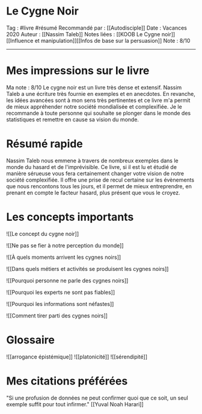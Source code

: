 # Le Cygne Noir
Tag : #livre #résumé
Recommandé par : [[Autodisciple]]
Date : Vacances 2020
Auteur  : [[Nassim Taleb]]
Notes liées : [[KOOB Le Cygne noir]][[Influence et manipulation]][[Infos de base sur la persuasion]]
Note : 8/10

- - - -
# Mes impressions sur le livre
Ma note : 8/10
Le cygne noir est un livre très dense et extensif. Nassim Taleb a une écriture très fournie en exemples et en anecdotes. En revanche, les idées avancées sont à mon sens très pertinentes et ce livre m'a permit de mieux appréhender notre société mondialisée et complexifiée. Je le recommande à toute personne qui souhaite se plonger dans le monde des statistiques et remettre en cause sa vision du monde.

# Résumé rapide
Nassim Taleb nous emmene à travers de nombreux exemples dans le monde du hasard et de l'imprévisible. Ce livre, si il est lu et étudié de manière sérueuse vous fera certainement changer votre vision de notre société complexifiée. Il offre une prise de recul certaine sur les évènements que nous rencontons tous les jours, et il permet de mieux entreprendre, en prenant en compte le facteur hasard, plus présent que vous le croyez.

# Les concepts importants
![[Le concept du cygne noir]]

![[Ne pas se fier à notre perception du monde]]

![[À quels moments arrivent les cygnes noirs]]

![[Dans quels métiers et activités se produisent les cygnes noirs]]

![[Pourquoi personne ne parle des cygnes noirs]]

![[Pourquoi les experts ne sont pas fiables]]

![[Pourquoi les informations sont néfastes]]

![[Comment tirer parti des cygnes noirs]]

# Glossaire
![[arrogance épistémique]]
![[platonicité]]
![[sérendipité]]

# Mes citations préférées
"Si une profusion de données ne peut confirmer quoi que ce soit, un seul exemple suffit pour tout infirmer." [[Yuval Noah Harari]]
